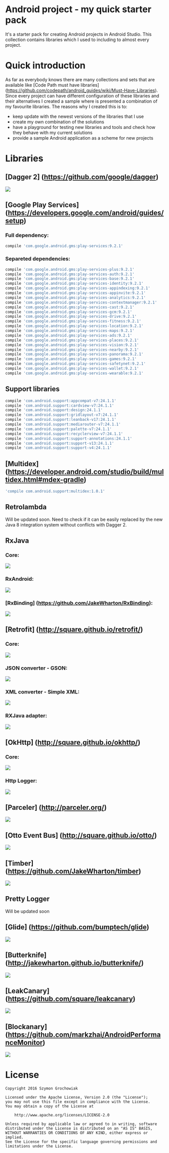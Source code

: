 # Android project - my quick starter pack

It's a starter pack for creating Android projects in Android Studio. This collection contains libraries which I used to including to almost every project.

# Quick introduction

As far as everybody knows there are many collections and sets that are available like [Code Path must have libraries] (https://github.com/codepath/android_guides/wiki/Must-Have-Libraries). Since every project can have different configuration of these libraries and their alternatives I created a sample where is presented a combination of my favourite libraries. The reasons why I created this is to:
* keep update with the newest versions of the libraries that I use
* create my own combination of the solutions
* have a playground for testing new libraries and tools and check how they behave with my current solutions
* provide a sample Android application as a scheme for new projects

# Libraries

## [Dagger 2] (https://github.com/google/dagger)

<a href='http://search.maven.org/#search%7Cga%7C1%7Cdagger'><img src='https://img.shields.io/maven-central/v/com.google.dagger/dagger.svg'></a>

## [Google Play Services] (https://developers.google.com/android/guides/setup)

### Full dependency:
```groovy
compile 'com.google.android.gms:play-services:9.2.1'
```

### Separeted dependencies:
```groovy
compile 'com.google.android.gms:play-services-plus:9.2.1'
compile 'com.google.android.gms:play-services-auth:9.2.1'
compile 'com.google.android.gms:play-services-base:9.2.1'
compile 'com.google.android.gms:play-services-identity:9.2.1'
compile 'com.google.android.gms:play-services-appindexing:9.2.1'
compile 'com.google.android.gms:play-services-appinvite:9.2.1'
compile 'com.google.android.gms:play-services-analytics:9.2.1'
compile 'com.google.android.gms:play-services-contextmanager:9.2.1'
compile 'com.google.android.gms:play-services-cast:9.2.1'
compile 'com.google.android.gms:play-services-gcm:9.2.1'
compile 'com.google.android.gms:play-services-drive:9.2.1'
compile 'com.google.android.gms:play-services-fitness:9.2.1'
compile 'com.google.android.gms:play-services-location:9.2.1'
compile 'com.google.android.gms:play-services-maps:9.2.1'
compile 'com.google.android.gms:play-services-ads:9.2.1'
compile 'com.google.android.gms:play-services-places:9.2.1'
compile 'com.google.android.gms:play-services-vision:9.2.1'
compile 'com.google.android.gms:play-services-nearby:9.2.1'
compile 'com.google.android.gms:play-services-panorama:9.2.1'
compile 'com.google.android.gms:play-services-games:9.2.1'
compile 'com.google.android.gms:play-services-safetynet:9.2.1'
compile 'com.google.android.gms:play-services-wallet:9.2.1'
compile 'com.google.android.gms:play-services-wearable:9.2.1'
```

## Support libraries
```groovy
compile 'com.android.support:appcompat-v7:24.1.1'
compile 'com.android.support:cardview-v7:24.1.1'
compile 'com.android.support:design:24.1.1'
compile 'com.android.support:gridlayout-v7:24.1.1'
compile 'com.android.support:leanback-v17:24.1.1'
compile 'com.android.support:mediarouter-v7:24.1.1'
compile 'com.android.support:palette-v7:24.1.1'
compile 'com.android.support:recyclerview-v7:24.1.1'
compile 'com.android.support:support-annotations:24.1.1'
compile 'com.android.support:support-v13:24.1.1'
compile 'com.android.support:support-v4:24.1.1'
```

## [Multidex] (https://developer.android.com/studio/build/multidex.html#mdex-gradle)
```groovy
'compile com.android.support:multidex:1.0.1'
```

## Retrolambda

Will be updated soon. Need to check if it can be easily replaced by the new Java 8 integration system without conflicts with Dagger 2.

## RxJava

### Core:
<a href='http://search.maven.org/#search%7Cga%7C1%7Cg%3A%22io.reactivex%22%20AND%20a%3A%22rxjava%22'><img src='https://img.shields.io/maven-central/v/io.reactivex/rxjava.svg'></a>

### RxAndroid:
<a href='http://search.maven.org/#search%7Cga%7C1%7Cg%3A%22io.reactivex%22%20AND%20a%3A%22rxandroid%22'><img src='https://img.shields.io/maven-central/v/io.reactivex/rxandroid.svg'></a>

### [RxBinding] (https://github.com/JakeWharton/RxBinding):
<a href='http://search.maven.org/#search%7Cga%7C1%7Cg%3A%22com.jakewharton.rxbinding%22'><img src='https://img.shields.io/maven-central/v/com.jakewharton.rxbinding/rxbinding.svg'></a>

## [Retrofit] (http://square.github.io/retrofit/)

### Core:
<a href='http://search.maven.org/#search%7Cga%7C1%7Cretrofit'><img src='https://img.shields.io/maven-central/v/com.squareup.retrofit2/retrofit.svg'></a>

### JSON converter - GSON:
<a href='http://search.maven.org/#search%7Cga%7C1%7Cg%3A%22com.squareup.retrofit2%22%20AND%20a%3A%22converter-gson%22'><img src='https://img.shields.io/maven-central/v/com.squareup.retrofit2/converter-gson.svg'></a>

### XML converter - Simple XML:
<a href='http://search.maven.org/#search%7Cga%7C1%7Cg%3A%22com.squareup.retrofit2%22%20AND%20a%3A%22converter-simplexml%22'><img src='https://img.shields.io/maven-central/v/com.squareup.retrofit2/converter-simplexml.svg'></a>

### RXJava adapter:
<a href='http://search.maven.org/#search%7Cga%7C1%7Cg%3A%22com.squareup.retrofit2%22%20AND%20a%3A%22adapter-rxjava%22'><img src='https://img.shields.io/maven-central/v/com.squareup.retrofit2/adapter-rxjava.svg'></a>

## [OkHttp] (http://square.github.io/okhttp/)

### Core:
<a href='http://search.maven.org/#search%7Cga%7C1%7Cg%3A%22com.squareup.okhttp3%22%20'><img src='https://img.shields.io/maven-central/v/com.squareup.okhttp3/okhttp.svg'></a>

### Http Logger:
<a href='http://search.maven.org/#search%7Cga%7C1%7Cg%3A%22com.squareup.okhttp3%22%20AND%20a%3A%22logging-interceptor%22'><img src='https://img.shields.io/maven-central/v/com.squareup.okhttp3/logging-interceptor.svg'></a>

## [Parceler] (http://parceler.org/)

<a href='http://search.maven.org/#search%7Cga%7C1%7Cg%3A%22org.parceler%22'><img src='https://img.shields.io/maven-central/v/org.parceler/parceler.svg'></a>

## [Otto Event Bus] (http://square.github.io/otto/)

<a href='http://search.maven.org/#search%7Cga%7C1%7Cg%3A%22com.squareup%22%20AND%20a%3A%22otto%22'><img src='https://img.shields.io/maven-central/v/com.squareup/otto.svg'></a>

## [Timber] (https://github.com/JakeWharton/timber)

<a href='http://search.maven.org/#search%7Cga%7C1%7Cg%3A%22com.jakewharton.timber%22'><img src='https://img.shields.io/maven-central/v/com.jakewharton.timber/timber.svg'></a>

## Pretty Logger

Will be updated soon

## [Glide] (https://github.com/bumptech/glide)

<a href='http://search.maven.org/#search%7Cga%7C1%7Cg%3A%22com.github.bumptech.glide%22%20AND%20a%3A%22glide%22'><img src='https://img.shields.io/maven-central/v/com.github.bumptech.glide/glide.svg'></a>

## [Butterknife] (http://jakewharton.github.io/butterknife/)

<a href='http://search.maven.org/#search%7Cga%7C1%7Cbutterknife'><img src='https://img.shields.io/maven-central/v/com.jakewharton/butterknife.svg'></a>

## [LeakCanary] (https://github.com/square/leakcanary)

<a href='http://search.maven.org/#search%7Cga%7C1%7Cg%3A%22com.squareup.leakcanary%22%20AND%20a%3A%22leakcanary-android%22'><img src='https://img.shields.io/maven-central/v/com.squareup.leakcanary/leakcanary-android.svg'></a>

## [Blockanary] (https://github.com/markzhai/AndroidPerformanceMonitor)

<a href='http://search.maven.org/#search%7Cga%7C1%7Cg%3A%22com.github.moduth%22'><img src='https://img.shields.io/maven-central/v/com.github.moduth/blockcanary-android.svg'></a>


# License

```
Copyright 2016 Szymon Grochowiak

Licensed under the Apache License, Version 2.0 (the "License");
you may not use this file except in compliance with the License.
You may obtain a copy of the License at

    http://www.apache.org/licenses/LICENSE-2.0

Unless required by applicable law or agreed to in writing, software
distributed under the License is distributed on an "AS IS" BASIS,
WITHOUT WARRANTIES OR CONDITIONS OF ANY KIND, either express or implied.
See the License for the specific language governing permissions and
limitations under the License.
```
